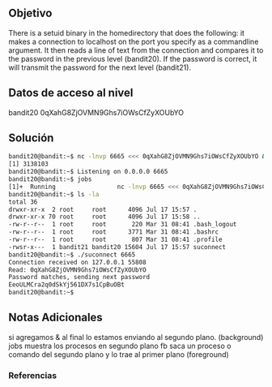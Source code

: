 ## Objetivo 
There is a setuid binary in the homedirectory that does the following: it makes a connection to localhost on the port you specify as a commandline argument. It then reads a line of text from the connection and compares it to the password in the previous level (bandit20). If the password is correct, it will transmit the password for the next level (bandit21).
## Datos de acceso al nivel 
bandit20
0qXahG8ZjOVMN9Ghs7iOWsCfZyXOUbYO
## Solución 
```bash
bandit20@bandit:~$ nc -lnvp 6665 <<< 0qXahG8ZjOVMN9Ghs7iOWsCfZyXOUbYO &
[1] 3138103
bandit20@bandit:~$ Listening on 0.0.0.0 6665
bandit20@bandit:~$ jobs
[1]+  Running                 nc -lnvp 6665 <<< 0qXahG8ZjOVMN9Ghs7iOWsCfZyXOUbYO &
bandit20@bandit:~$ ls -la
total 36
drwxr-xr-x  2 root     root      4096 Jul 17 15:57 .
drwxr-xr-x 70 root     root      4096 Jul 17 15:58 ..
-rw-r--r--  1 root     root       220 Mar 31 08:41 .bash_logout
-rw-r--r--  1 root     root      3771 Mar 31 08:41 .bashrc
-rw-r--r--  1 root     root       807 Mar 31 08:41 .profile
-rwsr-x---  1 bandit21 bandit20 15604 Jul 17 15:57 suconnect
bandit20@bandit:~$ ./suconnect 6665
Connection received on 127.0.0.1 55808
Read: 0qXahG8ZjOVMN9Ghs7iOWsCfZyXOUbYO
Password matches, sending next password
EeoULMCra2q0dSkYj561DX7s1CpBuOBt
bandit20@bandit:~$
```

## Notas Adicionales 
si agregamos & al final lo estamos enviando al segundo plano. (background)
jobs muestra los procesos en segundo plano
fb saca un proceso o comando del segundo plano y lo trae al primer plano (foreground)
### Referencias

